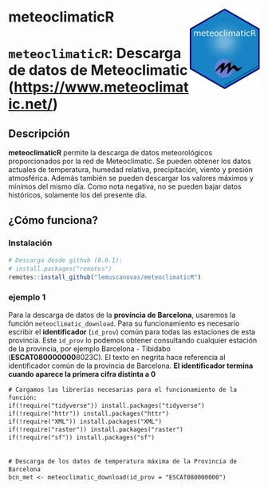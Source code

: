 meteoclimaticR <img src="img/logo.png" align="right" alt="" width="140" />
=========================================================
# `meteoclimaticR`: Descarga de datos de Meteoclimatic (https://www.meteoclimatic.net/)

## Descripción

**meteoclimaticR** permite la descarga de datos meteorológicos proporcionados por la red de Meteoclimatic. Se pueden obtener los datos actuales de temperatura, humedad relativa, precipitación, viento y presión atmosférica. Además también se pueden descargar los valores máximos y mínimos del mismo día. Como nota negativa, no se pueden bajar datos históricos, solamente los del presente día. 

## ¿Cómo funciona?

### Instalación

``` r
# Descarga desde github (0.0.1):
# install.packages("remotes")
remotes::install_github("lemuscanovas/meteoclimaticR")
```

### ejemplo 1

Para la descarga de datos de la **província de Barcelona**, usaremos la función `meteoclimatic_download`.  Para su funcionamiento es necesario escribir el **identificador** (`id_prov`) común para todas las estaciones de esta provincia. Este `id_prov` lo podemos obtener consultando cualquier estación de la provincia, por ejemplo Barcelona - Tibidabo (**ESCAT080000000**8023C). El texto en negrita hace referencia al identificador común de la provincia de Barcelona. **El identificador termina cuando aparece la primera cifra distinta a 0**


``` {r, echo=TRUE}
# Cargamos las librerías necesarias para el funcionamiento de la función:
if(!require("tidyverse")) install.packages("tidyverse")
if(!require("httr")) install.packages("httr")
if(!require("XML")) install.packages("XML")
if(!require("raster")) install.packages("raster")
if(!require("sf")) install.packages("sf")


# Descarga de los datos de temperatura máxima de la Provincia de Barcelona
bcn_met <- meteoclimatic_download(id_prov = "ESCAT080000000")

```
